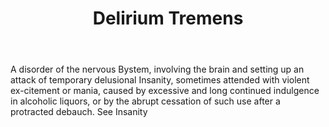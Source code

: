 ---
title: Delirium Tremens
letter: D
permalink: "/definitions/bld-delirium-tremens.html"
body: A disorder of the nervous Bystem, involving the brain and setting up an attack
  of temporary delusional Insanity, sometimes attended with violent ex-citement or
  mania, caused by excessive and long continued indulgence in alcoholic liquors, or
  by the abrupt cessation of such use after a protracted debauch. See Insanity
published_at: '2018-07-07'
source: Black's Law Dictionary 2nd Ed (1910)
layout: post
---